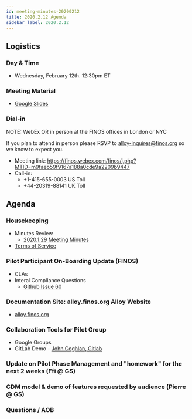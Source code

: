 ```yaml
---
id: meeting-minutes-20200212
title: 2020.2.12 Agenda
sidebar_label: 2020.2.12
---
```


## Logistics 
### Day & Time
* Wednesday, February 12th. 12:30pm ET

### Meeting Material
* [Google Slides](https://docs.google.com/presentation/d/1UxiQwU170xRdUna6nmNu7tG51JXsRk5HlrX7dfWauzs/edit#slide=id.g6eeb3f6874_0_18)

### Dial-in
NOTE: WebEx OR in person at the FINOS offices in London or NYC

If you plan to attend in person please RSVP to alloy-inquires@finos.org so we know to expect you.

* Meeting link: https://finos.webex.com/finos/j.php?MTID=m9faeb59f9167a188a0cde9a2209b9447
* Call-in: 
    * +1-415-655-0003 US Toll
    * +44-20319-88141 UK Toll

## Agenda

### Housekeeping
* Minutes Review
    * [2020.1.29 Meeting Minutes](https://github.com/finos/alloy/blob/master/docs/meeting-minutes/2020.1.29-pilot-project-minutes.md)
* [Terms of Service](https://alloy.finos.org/docs/get-involved/terms-of-service)

### Pilot Participant On-Boarding Update (FINOS)
* CLAs
* Interal Compliance Questions
    * [Github Issue 60](https://github.com/finos/alloy/issues/60)

### Documentation Site: alloy.finos.org Alloy Website
* [alloy.finos.org](alloy.finos.org)

### Collaboration Tools for Pilot Group
* Google Groups
* GitLab Demo - [John Coghlan, Gitlab](https://gitlab.com/johncoghlan) 

### Update on Pilot Phase Management and "homework" for the next 2 weeks (Ffi @ GS)

### CDM model & demo of features requested by audience (Pierre @ GS)

### Questions / AOB
